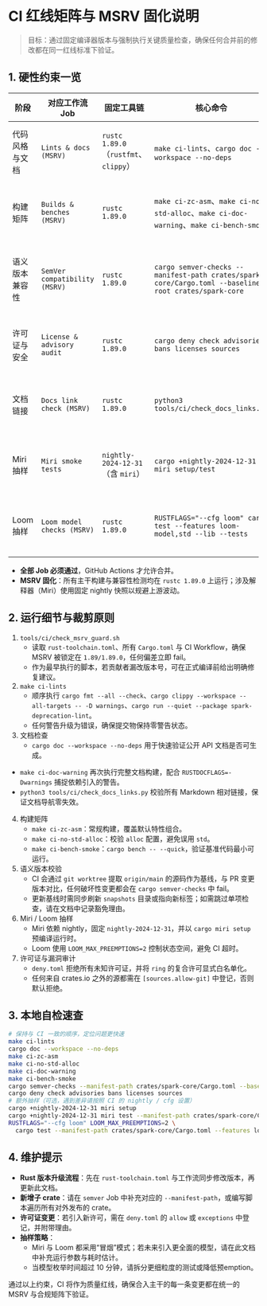# CI 红线矩阵与 MSRV 固化说明

> 目标：通过固定编译器版本与强制执行关键质量检查，确保任何合并前的修改都在同一红线标准下验证。

## 1. 硬性约束一览

| 阶段 | 对应工作流 Job | 固定工具链 | 核心命令 | 失败策略 |
| --- | --- | --- | --- | --- |
| 代码风格与文档 | `Lints & docs (MSRV)` | `rustc 1.89.0`（`rustfmt`、`clippy`） | `make ci-lints`、`cargo doc --workspace --no-deps` | 任一命令非 0 即 fail |
| 构建矩阵 | `Builds & benches (MSRV)` | `rustc 1.89.0` | `make ci-zc-asm`、`make ci-no-std-alloc`、`make ci-doc-warning`、`make ci-bench-smoke` | 任一命令非 0 即 fail |
| 语义版本兼容性 | `SemVer compatibility (MSRV)` | `rustc 1.89.0` | `cargo semver-checks --manifest-path crates/spark-core/Cargo.toml --baseline-root crates/spark-core` | 检测到破坏性变更即 fail |
| 许可证与安全 | `License & advisory audit` | `rustc 1.89.0` | `cargo deny check advisories bans licenses sources` | 触发 deny 规则即 fail |
| 文档链接 | `Docs link check (MSRV)` | `rustc 1.89.0` | `python3 tools/ci/check_docs_links.py` | 任一缺失链接即 fail |
| Miri 抽样 | `Miri smoke tests` | `nightly-2024-12-31`（含 `miri`） | `cargo +nightly-2024-12-31 miri setup/test` | 任一命令非 0 即 fail |
| Loom 抽样 | `Loom model checks (MSRV)` | `rustc 1.89.0` | `RUSTFLAGS="--cfg loom" cargo test --features loom-model,std --lib --tests` | 任一命令非 0 即 fail |

- **全部 Job 必须通过**，GitHub Actions 才允许合并。
- **MSRV 固化**：所有主干构建与兼容性检测均在 `rustc 1.89.0` 上运行；涉及解释器（Miri）使用固定 nightly 快照以规避上游波动。

## 2. 运行细节与裁剪原则

1. `tools/ci/check_msrv_guard.sh`
   - 读取 `rust-toolchain.toml`、所有 `Cargo.toml` 与 CI Workflow，确保 MSRV 被锁定在 `1.89/1.89.0`，任何偏差立即 fail。
   - 作为最早执行的脚本，若贡献者漏改版本号，可在正式编译前给出明确修复建议。
2. `make ci-lints`
   - 顺序执行 `cargo fmt --all --check`、`cargo clippy --workspace --all-targets -- -D warnings`、`cargo run --quiet --package spark-deprecation-lint`。
   - 任何警告升级为错误，确保提交物保持零警告状态。
3. 文档检查
   - `cargo doc --workspace --no-deps` 用于快速验证公开 API 文档是否可生成。
 - `make ci-doc-warning` 再次执行完整文档构建，配合 `RUSTDOCFLAGS=-Dwarnings` 捕捉依赖引入的警告。
  - `python3 tools/ci/check_docs_links.py` 校验所有 Markdown 相对链接，保证文档导航零失效。
4. 构建矩阵
   - `make ci-zc-asm`：常规构建，覆盖默认特性组合。
   - `make ci-no-std-alloc`：校验 `alloc` 配置，避免误用 `std`。
   - `make ci-bench-smoke`：`cargo bench -- --quick`，验证基准代码最小可运行。
5. 语义版本校验
   - CI 会通过 `git worktree` 提取 `origin/main` 的源码作为基线，与 PR 变更版本对比，任何破坏性变更都会在 `cargo semver-checks` 中 fail。
   - 更新基线时需同步刷新 `snapshots` 目录或指向新标签；如需跳过单项检查，请在文档中记录豁免理由。
6. Miri / Loom 抽样
   - Miri 依赖 nightly，固定 `nightly-2024-12-31`，并以 `cargo miri setup` 预编译运行时。
   - Loom 使用 `LOOM_MAX_PREEMPTIONS=2` 控制状态空间，避免 CI 超时。
7. 许可证与漏洞审计
   - `deny.toml` 拒绝所有未知许可证，并将 `ring` 的复合许可显式白名单化。
   - 任何来自 crates.io 之外的源都需在 `[sources.allow-git]` 中登记，否则默认拒绝。

## 3. 本地自检速查

```bash
# 保持与 CI 一致的顺序，定位问题更快速
make ci-lints
cargo doc --workspace --no-deps
make ci-zc-asm
make ci-no-std-alloc
make ci-doc-warning
make ci-bench-smoke
cargo semver-checks --manifest-path crates/spark-core/Cargo.toml --baseline-root crates/spark-core
cargo deny check advisories bans licenses sources
# 额外抽样（可选，遇到差异请按照 CI 的 nightly / cfg 设置）
cargo +nightly-2024-12-31 miri setup
cargo +nightly-2024-12-31 miri test --manifest-path crates/spark-core/Cargo.toml --features std
RUSTFLAGS="--cfg loom" LOOM_MAX_PREEMPTIONS=2 \
  cargo test --manifest-path crates/spark-core/Cargo.toml --features loom-model,std --lib --tests
```

## 4. 维护提示

- **Rust 版本升级流程**：先在 `rust-toolchain.toml` 与工作流同步修改版本，再更新此文档。
- **新增子 crate**：请在 `semver` Job 中补充对应的 `--manifest-path`，或编写脚本遍历所有对外发布的 crate。
- **许可证变更**：若引入新许可，需在 `deny.toml` 的 `allow` 或 `exceptions` 中登记，并附带理由。
- **抽样策略**：
  - Miri 与 Loom 都采用“冒烟”模式；若未来引入更全面的模型，请在此文档中补充运行参数与耗时估计。
  - 当模型枚举时间超过 10 分钟，请拆分更细粒度的测试或降低预emption。

通过以上约束，CI 将作为质量红线，确保合入主干的每一条变更都在统一的 MSRV 与合规矩阵下验证。
